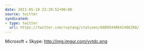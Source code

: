 ```yaml
---
date: 2011-05-10 23:29:52+00:00
source: twitter
syndicated:
- type: twitter
  url: https://twitter.com/roytang/statuses/68095440641466368/
---
```


Microsoft + Skype: http://img.imgur.com/yvtdc.png